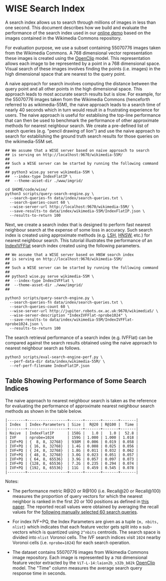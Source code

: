 # WISE Search Index

A search index allows us to search through millions of images in less
than one second. This document describes how we build and evaluate the
performance of the search index used in our [online
demo](https://meru.robots.ox.ac.uk/wikimedia/) based on the images
contained in the Wikimedia Commons repository.

For evaluation purpose, we use a subset containing 55070776 images
taken from the Wikimedia Commons. A 768 dimensional vector
representation these images is created using the
[OpenClip](https://github.com/mlfoundations/open_clip) model. This
representation allows each image to be represented by a point in a 768
dimensional space. Visual search of these images involves finding the
points (i.e. images) in the high dimensional space that are nearest to
the query point.

A naive approach for search involves computing the distance between
the query point and all other points in the high dimensional
space. This approach leads to most accurate search results but is
slow. For example, for the 55070776 images taken from the Wikimedia
Commons (henceforth referred to as wikimedia-55M), the naive approach
leads to a search time of nearly 40 seconds which in turn would result
in a frustrating experience for users. The naive approach is useful
for establising the top-line performance that can then be used to
benchmark the performance of other approximate methods for nearest
neighbour search. We create a pre-defined list of search queries
(e.g. "pencil drawing of lion") and use the naive approach to search
for establishing the ground truth search results for those queries on
the wikimedia-55M set.

```
## We assume that a WISE server based on naive approach to search
## is serving on http://localhost:9670/wikimedia-55M/
##
## Such a WISE server can be started by running the following command
##
## python3 wise.py serve wikimedia-55M \
##  --index-type IndexFlatIP \
##  --theme-asset-dir ./www/imgrid/

cd $HOME/code/wise/
python3 scripts/query-search-engine.py \
  --search-queries-fn data/index/search-queries.txt \
  --search-queries-count 60 \
  --wise-server-url http://localhost:9670/wikimedia-55M/ \
  --save-results-to data/index/wikimedia-55M/IndexFlatIP.json \
  --results-to-return 100
```

Next, we create a search index that is designed to perform fast
nearest neighbour search at the expense of some loss in accuracy. Such
search index is created using approximate methods
(e.g. [LSH](https://www.pinecone.io/learn/locality-sensitive-hashing/),
[HNSW](https://www.pinecone.io/learn/hnsw/), etc.) for nearest
neighbour search. This tutorial illustrates the performance of an [IndexIVFFlat](https://www.pinecone.io/learn/faiss-tutorial/)
search index created using the following parameters.

```
## We assume that a WISE server based on HNSW search index
## is serving on http://localhost:9670/wikimedia-55M/
##
## Such a WISE server can be started by running the following command
##
## python3 wise.py serve wikimedia-55M \
##  --index-type IndexIVFFlat \
##  --theme-asset-dir ./www/imgrid/
##

python3 scripts/query-search-engine.py \
  --search-queries-fn data/index/search-queries.txt \
  --search-queries-count 60 \
  --wise-server-url http://jupiter.robots.ox.ac.uk:9670/wikimedia5/ \
  --wise-server-description "IndexIVFFlat-nprobe1024" \
  --save-results-to data/index/wikimedia-55M/IndexIVFFlat-nprobe1024.json \
  --results-to-return 100
```

The search retrieval performance of a search index (e.g. IVFFlat) can be compared against
the search results obtained using the naive approach to nearest neighbour search as follows.

```
python3 scripts/eval-search-engine-perf.py \
  --perf-data-dir data/index/wikimedia-55M/ \
  --ref-perf-filename IndexFlatIP.json
```

## Table Showing Performance of Some Search Indices

The naive approach to nearest neighbour search is taken as the
reference for evaluating the performance of approximate nearest
neighbour search methods as shown in the table below.

```
|--------+------------------+------+-------+-------+-------|
| Index  | Index-Parameters | Size |  R@20 | R@100 |  Time |
|--------+------------------+------+-------+-------+-------|
| Naive  | IndexFlatIP      | 158G |   1.0 |   1.0 |  52.8 |
| IVF    | nprobe=1024      | 159G | 1.000 | 1.000 | 1.018 |
| IVF+PQ | {  8, 8, 32768}  | 938M | 0.006 | 0.019 | 0.058 |
| IVF+PQ | { 16, 8, 32768}  | 1.4G | 0.008 | 0.025 | 0.056 |
| IVF+PQ | { 24, 8, 32768}  | 1.8G | 0.011 | 0.032 | 0.062 |
| IVF+PQ | { 48, 8, 32768}  | 3.0G | 0.023 | 0.051 | 0.057 |
| IVF+PQ | { 64, 8, 65536}  | 3.9G | 0.057 | 0.097 | 0.073 |
| IVF+PQ | {128, 8, 65536}  | 7.2G | 0.235 | 0.294 | 0.074 |
| IVF+PQ | {192, 8, 65536}  | 11G  | 0.459 | 0.545 | 0.078 |
|--------+------------------+------+-------+-------+-------|
```

Notes:

* The performance metric R@20 or R@100 (i.e. Recall@20 or Recall@100)
measures the proportion of query vectors for which the nearest
neighbor is ranked in the first 20 or 100 positions as defined in
[this paper](https://ieeexplore.ieee.org/abstract/document/5432202). The
reported recall values were obtained by averaging the recall values
for the [following manually selected 60 search queries](data/index/search-queries.txt).

* For index IVF+PQ, the Index Parameters are given as a tuple `{m,
nbits, nlist}` which indicates that each feature vector gets split
into `m` sub-vectors which is quantized using `2^nbits` centroids. The
search space is divided into `nlist` Voronoi cells. The IVF search
indices visit `1024` nearby Voronoi cells (i.e. `nprobe=1024`) for
each search operation.

* The dataset contains 55070776 images from Wikimedia Commons image
repository. Each image is represented by a `768` dimensional feature
vector extracted by the `ViT-L-14:laion2b_s32b_b82k`
[OpenClip](https://github.com/mlfoundations/open_clip) model. The
"Time" column measures the average search query response time in
seconds.
